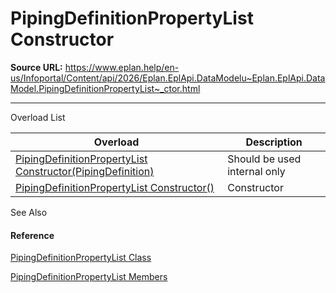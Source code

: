# PipingDefinitionPropertyList Constructor

**Source URL:** https://www.eplan.help/en-us/Infoportal/Content/api/2026/Eplan.EplApi.DataModelu~Eplan.EplApi.DataModel.PipingDefinitionPropertyList~_ctor.html

---

Overload List

| Overload | Description |
| --- | --- |
| [PipingDefinitionPropertyList Constructor(PipingDefinition)](Eplan.EplApi.DataModelu~Eplan.EplApi.DataModel.PipingDefinitionPropertyList~_ctor(PipingDefinition).html) | Should be used internal only |
| [PipingDefinitionPropertyList Constructor()](Eplan.EplApi.DataModelu~Eplan.EplApi.DataModel.PipingDefinitionPropertyList~_ctor().html) | Constructor |



See Also

#### Reference

[PipingDefinitionPropertyList Class](Eplan.EplApi.DataModelu~Eplan.EplApi.DataModel.PipingDefinitionPropertyList.html)
  
[PipingDefinitionPropertyList Members](Eplan.EplApi.DataModelu~Eplan.EplApi.DataModel.PipingDefinitionPropertyList_members.html)